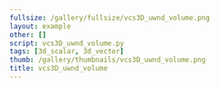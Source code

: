 ```yaml
---
fullsize: /gallery/fullsize/vcs3D_uwnd_volume.png
layout: example
other: []
script: vcs3D_uwnd_volume.py
tags: [3d_scalar, 3d_vector]
thumb: /gallery/thumbnails/vcs3D_uwnd_volume.png
title: vcs3D_uwnd_volume
---
```

